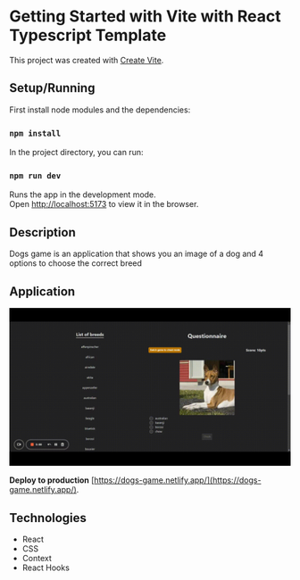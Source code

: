 # Getting Started with Vite with React Typescript Template

This project was created with [Create Vite](https://vitejs.dev/guide/).

## Setup/Running

First install node modules and the dependencies:

### `npm install`

In the project directory, you can run:

### `npm run dev`

Runs the app in the development mode.\
Open [http://localhost:5173](http://localhost:5173) to view it in the browser.

## Description

Dogs game is an application that shows you an image of a dog and 4 options to choose the correct breed

## Application

![App](https://github.com/DianaCalx/frontend-dogs-game/blob/main/public/DogsGame.gif?raw=true)

**Deploy to production** [https://dogs-game.netlify.app/](https://dogs-game.netlify.app/).

## Technologies

- React
- CSS
- Context
- React Hooks